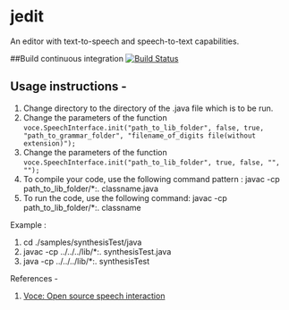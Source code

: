 # jedit
An editor with text-to-speech and speech-to-text capabilities.

##Build continuous integration
[![Build Status](https://travis-ci.com/apugoneappu/jedit.svg?branch=greatest)](https://travis-ci.com/apugoneappu/jedit)

Usage instructions - 
----------------------------------
1) Change directory to the directory of the .java file which is to be run.
2) Change the parameters of the function `voce.SpeechInterface.init("path_to_lib_folder", false, true, "path_to_grammar_folder", "filename_of_digits file(without extension)");`
3) Change the parameters of the function `voce.SpeechInterface.init("path_to_lib_folder", true, false, "", "");`
4) To compile your code, use the following command pattern :
    javac -cp path_to_lib_folder/*:. classname.java
5) To run the code, use the following command:
    javac -cp path_to_lib_folder/*:. classname

Example :

1) cd ./samples/synthesisTest/java
2) javac -cp ../../../lib/*:. synthesisTest.java
3) java -cp ../../../lib/*:. synthesisTest

References - 
1) [Voce: Open source speech interaction](http://voce.sourceforge.net)

